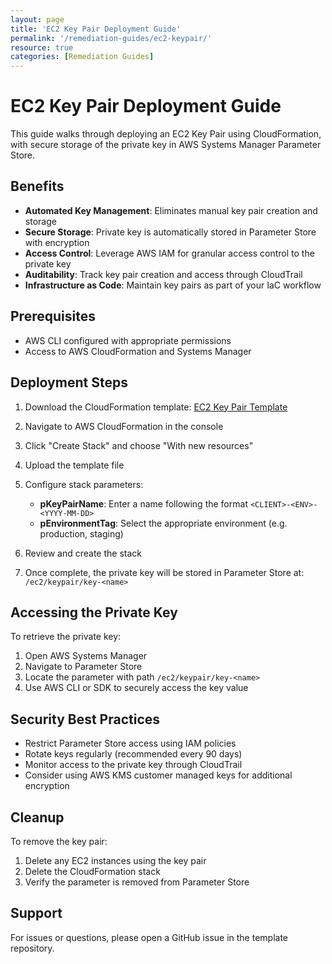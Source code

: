 ```yaml
---
layout: page
title: 'EC2 Key Pair Deployment Guide'
permalink: '/remediation-guides/ec2-keypair/'
resource: true
categories: [Remediation Guides]
---
```


#  EC2 Key Pair Deployment Guide

This guide walks through deploying an EC2 Key Pair using CloudFormation, with secure storage of the private key in AWS Systems Manager Parameter Store.

## Benefits

- **Automated Key Management**: Eliminates manual key pair creation and storage
- **Secure Storage**: Private key is automatically stored in Parameter Store with encryption
- **Access Control**: Leverage AWS IAM for granular access control to the private key
- **Auditability**: Track key pair creation and access through CloudTrail
- **Infrastructure as Code**: Maintain key pairs as part of your IaC workflow

## Prerequisites

- AWS CLI configured with appropriate permissions
- Access to AWS CloudFormation and Systems Manager

## Deployment Steps

1. Download the CloudFormation template:
   [EC2 Key Pair Template](https://github.com/Cloud303/wafr-remediations/blob/main/cloudformation/ec2/ec2-keypair.yml)

2. Navigate to AWS CloudFormation in the console

3. Click "Create Stack" and choose "With new resources"

4. Upload the template file

5. Configure stack parameters:
   - **pKeyPairName**: Enter a name following the format `<CLIENT>-<ENV>-<YYYY-MM-DD>`
   - **pEnvironmentTag**: Select the appropriate environment (e.g. production, staging)

6. Review and create the stack

7. Once complete, the private key will be stored in Parameter Store at:
   `/ec2/keypair/key-<name>`

## Accessing the Private Key

To retrieve the private key:

1. Open AWS Systems Manager
2. Navigate to Parameter Store
3. Locate the parameter with path `/ec2/keypair/key-<name>`
4. Use AWS CLI or SDK to securely access the key value

## Security Best Practices

- Restrict Parameter Store access using IAM policies
- Rotate keys regularly (recommended every 90 days)
- Monitor access to the private key through CloudTrail
- Consider using AWS KMS customer managed keys for additional encryption

## Cleanup

To remove the key pair:

1. Delete any EC2 instances using the key pair
2. Delete the CloudFormation stack
3. Verify the parameter is removed from Parameter Store

## Support

For issues or questions, please open a GitHub issue in the template repository.
